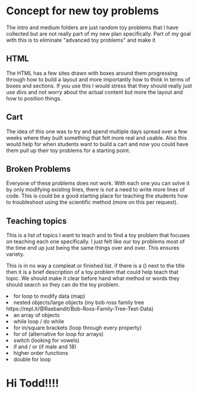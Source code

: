 # Concept for new toy problems

The intro and medium folders are just random toy problems that I have collected but are not really part of my new plan specifically. Part of my goal with this is to eliminate "advanced toy problems" and make it

## HTML

The HTML has a few sites drawn with boxes around them progressing through how to build a layout and more importantly how to think in terms of boxes and sections. If you use this I would stress that they should really just use divs and not worry about the actual content but more the layout and how to position things.

## Cart

The idea of this one was to try and spend multiple days spread over a few weeks where they built something that felt more real and usable. Also this would help for when students want to build a cart and now you could have them pull up their toy problems for a starting point.

## Broken Problems

Everyone of these problems does not work. With each one you can solve it by only modifying existing lines, there is not a need to write more lines of code. This is could be a good starting place for teaching the students how to troubleshoot using the scientific method (more on this per request).

## Teaching topics

This is a list of topics I want to teach and to find a toy problem that focuses on teaching each one specifically. I just felt like our toy problems most of the time end up just being the same things over and over. This ensures variety.

This is in no way a compleat or finished list. if there is a () next to the title then it is a brief description of a toy problem that could help teach that topic. We should make it clear before hand what method or words they should search so they can do the toy problem.

<li>for loop to modify data (map)</li>
<li>nested objects/large objects (my bob ross family tree https://repl.it/@Rasbandit/Bob-Ross-Family-Tree-Test-Data)</li>
<li>an array of objects</li>
<li>while loop / do while</li>
<li>for in/square brackets (loop through every property)</li>
<li>for of (alternative for loop for arrays)</li>
<li>switch (looking for vowels)</li>
<li>if and / or (if male and 18)</li>
<li>higher order functions</li>
<li>double for loop</li>

# Hi Todd!!!!